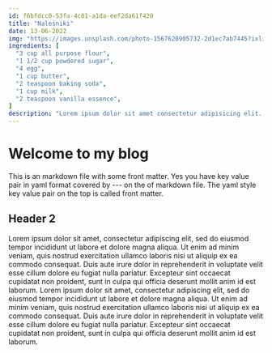 ```yaml
---
id: f6bfdcc0-53fa-4c01-a1da-eef2da61f420
title: "Naleśniki"
date: 13-06-2022
img: "https://images.unsplash.com/photo-1567620905732-2d1ec7ab7445?ixlib=rb-4.0.3&ixid=MnwxMjA3fDB8MHxwaG90by1wYWdlfHx8fGVufDB8fHx8&auto=format&fit=crop&w=960&q=80"
ingredients: [
  "3 cup all purpose flour",
  "1 1/2 cup powdered sugar",
  "4 egg",
  "1 cup butter",
  "2 teaspoon baking soda",
  "1 cup milk",
  "2 teaspoon vanilla essence",
]
description: "Lorem ipsum dolor sit amet consectetur adipisicing elit. Blanditiis corporis harum architecto facilis culpa suscipit officia amet provident, ipsam beatae dolor aliquam eius nihil! Asperiores vero corrupti veritatis saepe alias eius iure dolorem quam, blanditiis error hic, nostrum temporibus perferendis? Veritatis officiis voluptas rem nemo atque delectus impedit tempore quos?"
---
```


# Welcome to my blog

This is an markdown file with some front matter.
Yes you have key value pair in yaml format covered by --- on the of markdown file.
The yaml style key value pair on the top is called front matter.

## Header 2

Lorem ipsum dolor sit amet, consectetur adipiscing elit, sed do eiusmod tempor incididunt ut labore et dolore magna aliqua. Ut enim ad minim veniam, quis nostrud exercitation ullamco laboris nisi ut aliquip ex ea commodo consequat. Duis aute irure dolor in reprehenderit in voluptate velit esse cillum dolore eu fugiat nulla pariatur. Excepteur sint occaecat cupidatat non proident, sunt in culpa qui officia deserunt mollit anim id est laborum.
Lorem ipsum dolor sit amet, consectetur adipiscing elit, sed do eiusmod tempor incididunt ut labore et dolore magna aliqua. Ut enim ad minim veniam, quis nostrud exercitation ullamco laboris nisi ut aliquip ex ea commodo consequat. Duis aute irure dolor in reprehenderit in voluptate velit esse cillum dolore eu fugiat nulla pariatur. Excepteur sint occaecat cupidatat non proident, sunt in culpa qui officia deserunt mollit anim id est laborum.